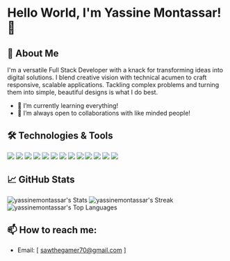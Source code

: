 # Hello World, I'm Yassine Montassar! 👋

## 🚀 About Me
I'm a versatile Full Stack Developer with a knack for transforming ideas into digital solutions. I blend creative vision with technical acumen to craft responsive, scalable applications. Tackling complex problems and turning them into simple, beautiful designs is what I do best.

- 🌱 I’m currently learning everything!
- 👯 I’m always open to collaborations with like minded people!

## 🛠️ Technologies & Tools
![](https://img.shields.io/badge/HTML5-E34F26?style=for-the-badge&logo=html5&logoColor=white)
![](https://img.shields.io/badge/Next.js-black?style=for-the-badge&logo=Next.js)
![](https://img.shields.io/badge/CSS3-1572B6?style=for-the-badge&logo=css3&logoColor=white)
![](https://img.shields.io/badge/Tailwind_CSS-38B2AC?style=for-the-badge&logo=tailwind-css&logoColor=white)
![](https://img.shields.io/badge/React-61DAFB?style=for-the-badge&logo=react&logoColor=white)
![](https://img.shields.io/badge/Node.js-43853D?style=for-the-badge&logo=node.js&logoColor=white)
![](https://img.shields.io/badge/Express.js-000000?style=for-the-badge&logo=express&logoColor=white)
![](https://img.shields.io/badge/TypeScript-3178C6?style=for-the-badge&logo=typescript&logoColor=white)
![](https://img.shields.io/badge/JavaScript-F7DF1E?style=for-the-badge&logo=javascript&logoColor=black)
![](https://img.shields.io/badge/MongoDB-47A248?style=for-the-badge&logo=mongodb&logoColor=white)
![](https://img.shields.io/badge/PostgreSQL-336791?style=for-the-badge&logo=postgresql&logoColor=white)
![](https://img.shields.io/badge/PrismaDB-2D3748?style=for-the-badge&logo=prisma&logoColor=white)
![](https://img.shields.io/badge/Docker-2496ED?style=for-the-badge&logo=docker&logoColor=white)





## 📈 GitHub Stats

![yassinemontassar's Stats](https://github-readme-stats.vercel.app/api?username=yassinemontassar&theme=outrun&show_icons=true&hide_border=false&count_private=true)
![yassinemontassar's Streak](https://github-readme-streak-stats.herokuapp.com/?user=yassinemontassar&theme=outrun&hide_border=false)
![yassinemontassar's Top Languages](https://github-readme-stats.vercel.app/api/top-langs/?username=yassinemontassar&theme=outrun&show_icons=true&hide_border=false&layout=compact)

## 📫 How to reach me:
- Email: [ sawthegamer70@gmail.com ]
